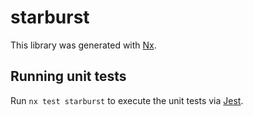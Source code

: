 # starburst

This library was generated with [Nx](https://nx.dev).

## Running unit tests

Run `nx test starburst` to execute the unit tests via [Jest](https://jestjs.io).
